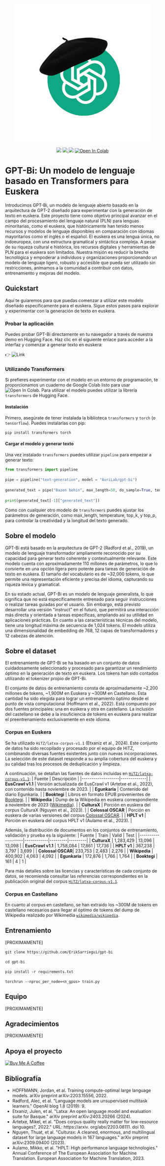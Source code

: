 <p align="center" sty>
   <img src="images/gpt-bi-logo.jpg" width="450">
</p>

<p align="center">
   <img src="https://img.shields.io/badge/license-MIT-green">
   
   <a href="https://huggingface.co/AuriLab/gpt-bi" target="_blank">
      <img src="https://img.shields.io/badge/HuggingFace-%F0%9F%A4%97-orange" />
   </a>
   
   <img src="https://img.shields.io/badge/Pretrained_Models-green">
   <!-- <img src="https://img.shields.io/badge/Blog%20Post-yellow"> SE PUEDE HACER UN POST EN MEDIUM -->
   <!-- <img src="https://img.shields.io/badge/Paper-blue"> Cuando haya un reporte técnico -->

   <a href="https://colab.research.google.com/github/ErikSarriegui/gpt-bi/blob/main/quickstart.ipynb" target="_blank">
      <img src="https://colab.research.google.com/assets/colab-badge.svg" alt="Open In Colab">
   </a>
</p>

# **GPT-Bi: Un modelo de lenguaje basado en Transformers para Euskera**

Introducimos GPT-Bi, un modelo de lenguaje abierto basado en la arquitectura de GPT-2 diseñado para experimentar con la generación de texto en euskera. Este proyecto tiene como objetivo principal avanzar en el campo del procesamiento del lenguaje natural (PLN) para lenguas minoritarias, como el euskera, que históricamente han tenido menos recursos y modelos de lenguaje disponibles en comparación con idiomas mayoritarios como el inglés o el español. El euskera es una lengua única, no indoeuropea, con una estructura gramatical y sintáctica compleja. A pesar de su riqueza cultural e histórica, los recursos digitales y herramientas de PLN para el euskera son limitados. Nuestra misión es reducir la brecha tecnológica y empoderar a individuos y organizaciones proporcionando un modelo de lenguaje ligero, robusto y accesible que pueda ser utilizado sin restricciones, animamos a la comunidad a contribuir con datos, entrenamiento y mejoras del modelo.

## **Quickstart**
Aquí te guiaremos para que puedas comenzar a utilizar este modelo diseñado específicamente para el euskera. Sigue estos pasos para explorar y experimentar con la generación de texto en euskera.

### **Probar la aplicación**
Puedes probar GPT-Bi directamente en tu navegador a través de nuestra demo en Hugging Face. Haz clic en el siguiente enlace para acceder a la interfaz y comenzar a generar texto en euskera:

👉 ![Link](https://huggingface.co/spaces/AuriLab/gpt-bi-demo)

### **Utilizando Transformers**
Si prefieres experimentar con el modelo en un entorno de programación, te proporcionamos un cuaderno de Google Colab listo para usar <img src="https://colab.research.google.com/assets/colab-badge.svg" alt="Open In Colab">. Para utilizar el modelo puedes utilizar la librería `transformers` de Hugging Face.

#### **Instalación**
Primero, asegúrate de tener instalada la biblioteca `transformers` y `torch` (o `tensorflow`). Puedes instalarlas con pip:
```bash
pip install transformers torch
```
#### **Cargar el modelo y generar texto**
Una vez instalado `transformers` puedes utilizar `pipeline` para empezar a generar texto:
```python
from transformers import pipeline

pipe = pipeline("text-generation", model = "AuriLab/gpt-bi")

generated_text = pipe("Bazen behin", max_length=50, do_sample=True, temperature=0.7)

print(generated_text[-1]["generated_text"])
```

Como con cualquier otro modelo de `transformers` puedes ajustar los parámetros de generación, como max_length, temperature, top_k, y top_p, para controlar la creatividad y la longitud del texto generado.

## **Sobre el modelo**
GPT-Bi está basado en la arquitectura de GPT-2 (Radford et al., 2019), un modelo de lenguaje transformador ampliamente reconocido por su capacidad para generar texto coherente y contextualmente relevante. Este modelo cuenta con aproximadamente 110 millones de parámetros, lo que lo convierte en una opción ligera pero potente para tareas de generación de texto en euskera. El tamaño del vocabulario es de ~32,000 tokens, lo que permite una representación eficiente y precisa del idioma, capturando su riqueza léxica y gramatical.

En su estado actual, GPT-Bi es un modelo de lenguaje generalista, lo que significa que no está específicamente entrenado para seguir instrucciones o realizar tareas guiadas por el usuario. Sin embargo, está previsto desarrollar una versión "instruct" en el futuro, que permitirá una interacción más directa y orientada a tareas específicas, ampliando así su utilidad en aplicaciones prácticas. En cuanto a las características técnicas del modelo, tiene una longitud máxima de secuencia de 1,024 tokens. El modelo utiliza una dimensionalidad de embedding de 768, 12 capas de transformadores y 12 cabezas de atención.

## **Sobre el dataset**
El entrenamiento de GPT-Bi se ha basado en un conjunto de datos cuidadosamente seleccionado y procesado para garantizar un rendimiento óptimo en la generación de texto en euskera. Los tokens han sido contados utilizando el tokenizer propio de GPT-Bi.  

El conjunto de datos de entrenamiento consta de aproximadamente ~2,200 millones de tokens, ~1,900M en Euskera y ~300M en Castellano. Esta cantidad ha sido elegida para lograr un entrenamiento óptimo desde el punto de vista computacional (Hoffmann et al., 2022). Está compuesto por dos fuentes principales: una en euskera y otra en castellano. La inclusión del castellano se debe a la insuficiencia de tokens en euskera para realizar el preentrenamiento exclusivamente en este idioma.

### Corpus en Euskera
Se ha utilizado `HiTZ/latxa-corpus-v1.1` (Etxaniz et al., 2024). Este conjunto de datos ha sido recopilado y procesado por el equipo de HiTZ, combinando diversas fuentes existentes junto con nuevas incorporaciones. La selección de este dataset responde a su amplia cobertura del euskera y su calidad tras los procesos de deduplicación y limpieza.

A continuación, se detallan las fuentes de datos incluidas en [`HiTZ/latxa-corpus-v1.1`](https://huggingface.co/datasets/HiTZ/latxa-corpus-v1.1):
| Fuente             | Descripción |
|-------------------|-------------|
| **EusCrawl v1.1** | Versión actualizada de EusCrawl v1 (Artetxe et al., 2022), con contenido hasta noviembre de 2023. |
| **Egunkaria** | Contenido del diario Egunkaria. |
| **Booktegi** | Libros en formato EPUB provenientes de [Booktegi](https://www.booktegi.eus/). |
| **Wikipedia** | Dump de la Wikipedia en euskera correspondiente a noviembre de 2023 ([Wikimedia](https://huggingface.co/datasets/wikimedia/wikipedia)). |
| **CulturaX** | Porción en euskera del corpus CulturaX (Nguyen et al., 2023). |
| **Colossal OSCAR** | Porción en euskera de varias versiones del corpus [Colossal OSCAR](https://huggingface.co/datasets/oscar-corpus/colossal-oscar-1.0). |
| **HPLT v1** | Porción en euskera del corpus HPLT v1 (Aulamo et al., 2023). |

Además, la distribución de documentos en los conjuntos de entrenamiento, validación y prueba es la siguiente:
| Fuente             | Train       | Valid   | Test    |
|-------------------|------------|---------|---------|
| **CulturaX**     | 1,283,429  | 13,096  | 13,098  |
| **EusCrawl v1.1** | 1,758,084  | 17,861  | 17,736  |
| **HPLT v1**       | 367,238    | 3,797   | 3,699   |
| **Colossal OSCAR**| 233,753    | 2,483   | 2,276   |
| **Wikipedia**     | 400,902    | 4,063   | 4,092   |
| **Egunkaria**     | 172,876    | 1,766   | 1,764   |
| **Booktegi**      | 161        | 4       | 1       |

Para más detalles sobre las licencias y características de cada conjunto de datos, se recomienda consultar las referencias correspondientes en la publicación original del corpus [`HiTZ/latxa-corpus-v1.1`](https://huggingface.co/datasets/HiTZ/latxa-corpus-v1.1).

### Corpus en Castellano
En cuanto al corpus en castellano, se han extraido los ~300M de tokens en castellano necesarios para llegar al óptimo de tokens del dump de Wikipedia realizado por Wikimedia [`wikimedia/wikipedia`](https://huggingface.co/datasets/wikimedia/wikipedia).

## **Entrenamiento**
[PROXIMAMENTE]
```
git clone https://github.com/ErikSarriegui/gpt-bi

cd gpt-bi

pip install -r requirements.txt

torchrun --nproc_per_node=<n_gpus> train.py
```

## **Equipo**
[PROXIMAMENTE]

## **Agradecimientos**
[PROXIMAMENTE]

## **Apoya el proyecto**
[![Buy Me A Coffee](https://img.buymeacoffee.com/button-api/?text=Buy%20me%20a%20coffee&emoji=☕&slug=tuusuario&button_colour=FFDD00&font_colour=000000&font_family=Arial&outline_colour=000000&coffee_colour=ffffff)](https://www.buymeacoffee.com/eriksarriegui)

## **Bibliografía**
* HOFFMANN, Jordan, et al. Training compute-optimal large language models. arXiv preprint arXiv:2203.15556, 2022.
* Radford, Alec, et al. "Language models are unsupervised multitask learners." OpenAI blog 1.8 (2019): 9.
* Etxaniz, Julen, et al. "Latxa: An open language model and evaluation suite for Basque." arXiv preprint arXiv:2403.20266 (2024).
* Artetxe, Mikel, et al. "Does corpus quality really matter for low-resource languages?, 2022." URL: https://arxiv. org/abs/2203.08111. doi 10.
* Nguyen, Thuat, et al. "Culturax: A cleaned, enormous, and multilingual dataset for large language models in 167 languages." arXiv preprint arXiv:2309.09400 (2023).
* Aulamo, Mikko, et al. "HPLT: High performance language technologies." Annual Conference of The European Association for Machine Translation. European Association for Machine Translation, 2023.
